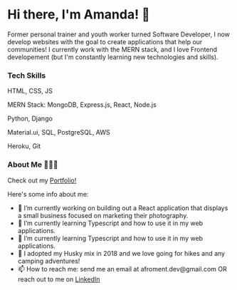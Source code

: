 # Hi there, I'm Amanda! 👋

<p>Former personal trainer and youth worker turned Software Developer, I now develop websites with the goal to create applications that help our communities! I currently work with the MERN stack, and I love Frontend developement (but I'm constantly learning new technologies and skills).<p/>

### Tech Skills 

<p>HTML, CSS, JS</p>
<p>MERN Stack: MongoDB, Express.js, React, Node.js</p>
<p>Python, Django</p>
<p>Material.ui, SQL, PostgreSQL, AWS</p>
<p>Heroku, Git</p>



### About Me 👩🏻‍💻

Check out my <a href="https://amanda-froment.herokuapp.com/">Portfolio!</a>

Here's some info about me: 

<ul>
  <li>🔭 I’m currently working on building out a React application that displays a small business focused on marketing their photography. 
</li>
  <li>🌱 I’m currently learning Typescript and how to use it in my web applications.
</li>
  <li>🌱 I’m currently learning Typescript and how to use it in my web applications.
</li>
  <li>🐶 I adopted my Husky mix in 2018 and we love going for hikes and any camping adventures!
</li>
  <li>📫 How to reach me: send me an email at afroment.dev@gmail.com OR reach out to me on <a href="https://www.linkedin.com/in/amanda-froment/">LinkedIn<a/>
</li>
</ul>
